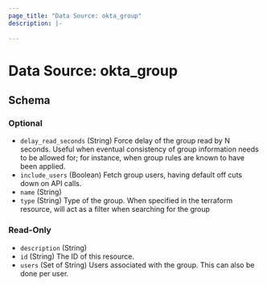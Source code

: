 ```yaml
---
page_title: "Data Source: okta_group"
description: |-
  
---
```


# Data Source: okta_group





<!-- schema generated by tfplugindocs -->
## Schema

### Optional

- `delay_read_seconds` (String) Force delay of the group read by N seconds. Useful when eventual consistency of group information needs to be allowed for; for instance, when group rules are known to have been applied.
- `include_users` (Boolean) Fetch group users, having default off cuts down on API calls.
- `name` (String)
- `type` (String) Type of the group. When specified in the terraform resource, will act as a filter when searching for the group

### Read-Only

- `description` (String)
- `id` (String) The ID of this resource.
- `users` (Set of String) Users associated with the group. This can also be done per user.


